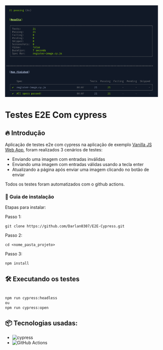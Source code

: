 ![Logo do projeto](./print-tests.png)

# Testes E2E Com cypress

## 🔥 Introdução

Aplicação de testes e2e com cypress na aplicação de exemplo [Vanilla JS Web App](https://erickwendel.github.io/vanilla-js-web-app-example/), foram realizados 3 cenários de testes:

- Enviando uma imagem com entradas inválidas
- Enviando uma imagem com entradas válidas usando a tecla enter
- Atualizando a página após enviar uma imagem clicando no botão de enviar

Todos os testes foram automatizados com o github actions.

### 🔨 Guia de instalação

Etapas para instalar:

Passo 1:

```
git clone https://github.com/Darlan0307/E2E-Cypress.git
```

Passo 2:

```
cd <nome_pasta_projeto>
```

Passo 3:

```
npm install
```

## 🛠️ Executando os testes

```

npm run cypress:headless
ou
npm run cypress:open

```

## 📦 Tecnologias usadas:

- ![cypress](https://img.shields.io/badge/-cypress-%23E5E5E5?style=for-the-badge&logo=cypress&logoColor=058a5e)
- ![GitHub Actions](https://img.shields.io/badge/github%20actions-%232671E5.svg?style=for-the-badge&logo=githubactions&logoColor=white)
